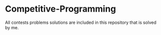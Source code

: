 # Competitive-Programming
All contests problems solutions are included in this repository that is solved by me.
